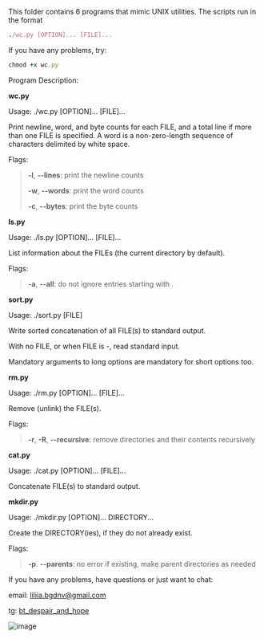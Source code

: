 This folder contains 6 programs that mimic UNIX utilities.
The scripts run in the format 
```ruby
./wc.py [OPTION]... [FILE]... 
```
If you have any problems, try: 
```ruby 
chmod +x wc.py
```
Program Description:

**wc.py**

Usage: ./wc.py [OPTION]... [FILE]...

Print newline, word, and byte counts for each FILE, and a total line if more than one FILE is specified.  A word is a non-zero-length sequence of characters delimited by white space. 

Flags:
>  **-l**, **--lines**: print the newline counts
>
>  **-w**, **--words**: print the word counts
>
>  **-c**, **--bytes**: print the byte counts

**ls.py**

Usage: ./ls.py [OPTION]... [FILE]...

List information about the FILEs (the current directory by default).

Flags:
>  **-a**, **--all**: do not ignore entries starting with .

**sort.py**

Usage: ./sort.py [FILE]

Write sorted concatenation of all FILE(s) to standard output.

With no FILE, or when FILE is -, read standard input.

Mandatory arguments to long options are mandatory for short options too.

**rm.py**

Usage: ./rm.py [OPTION]... [FILE]...

Remove (unlink) the FILE(s).

Flags:
> **-r**, **-R**, **--recursive**: remove directories and their contents recursively

**cat.py**

Usage: ./cat.py [OPTION]... [FILE]...

Concatenate FILE(s) to standard output.


**mkdir.py**

Usage: ./mkdir.py [OPTION]... DIRECTORY...

Create the DIRECTORY(ies), if they do not already exist.

Flags:

> **-p**. **--parents**: no error if existing, make parent directories as needed

If you have any problems, have questions or just want to chat:

email: liliia.bgdnv@gmail.com

tg: [bt_despair_and_hope](https://t.me/bt_despair_and_hope)

![image](https://user-images.githubusercontent.com/109213422/206862131-320b447d-e649-48ad-b195-5f548575ae85.png)
